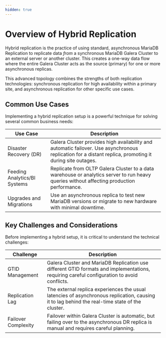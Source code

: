 ```yaml
---
hidden: true
---
```


# Overview of Hybrid Replication

Hybrid replication is the practice of using standard, asynchronous MariaDB Replication to replicate data _from_ a synchronous MariaDB Galera Cluster to an external server or another cluster. This creates a one-way data flow where the entire Galera Cluster acts as the source (primary) for one or more asynchronous replicas.

This advanced topology combines the strengths of both replication technologies: synchronous replication for high availability within a primary site, and asynchronous replication for other specific use cases.

## Common Use Cases

Implementing a hybrid replication setup is a powerful technique for solving several common business needs:

| Use Case                     | Description                                                                                                                                             |
| ---------------------------- | ------------------------------------------------------------------------------------------------------------------------------------------------------- |
| Disaster Recovery (DR)       | Galera Cluster provides high availability and automatic failover. Use asynchronous replication for a distant replica, promoting it during site outages. |
| Feeding Analytics/BI Systems | Replicate from OLTP Galera Cluster to a data warehouse or analytics server to run heavy queries without affecting production performance.               |
| Upgrades and Migrations      | Use an asynchronous replica to test new MariaDB versions or migrate to new hardware with minimal downtime.                                              |

## Key Challenges and Considerations

Before implementing a hybrid setup, it is critical to understand the technical challenges:

| Challenge           | Description                                                                                                                                    |
| ------------------- | ---------------------------------------------------------------------------------------------------------------------------------------------- |
| GTID Management     | Galera Cluster and MariaDB Replication use different GTID formats and implementations, requiring careful configuration to avoid conflicts.     |
| Replication Lag     | The external replica experiences the usual latencies of asynchronous replication, causing it to lag behind the real-time state of the cluster. |
| Failover Complexity | Failover within Galera Cluster is automatic, but failing over to the asynchronous DR replica is manual and requires careful planning.          |
